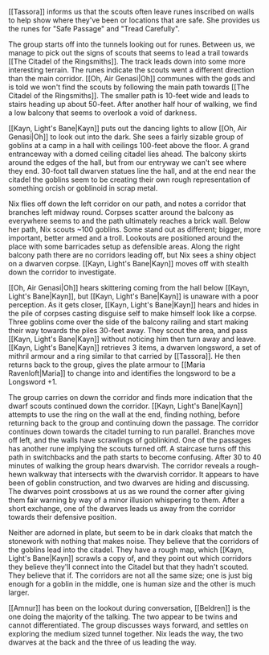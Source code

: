 [[Tassora]] informs us that the scouts often leave runes inscribed on walls to help show where they've been or locations that are safe. She provides us the runes for "Safe Passage" and "Tread Carefully".

The group starts off into the tunnels looking out for runes. Between us, we manage to pick out the signs of scouts that seems to lead a trail towards [[The Citadel of the Ringsmiths]]. The track leads down into some more interesting terrain. The runes indicate the scouts went a different direction than the main corridor. [[Oh, Air Genasi|Oh]] communes with the gods and is told we won't find the scouts by following the main path towards [[The Citadel of the Ringsmiths]]. The smaller path is 10-feet wide and leads to stairs heading up about 50-feet. After another half hour of walking, we find a low balcony that seems to overlook a void of darkness.

[[Kayn, Light's Bane|Kayn]] puts out the dancing lights to allow [[Oh, Air Genasi|Oh]] to look out into the dark. She sees a fairly sizable group of goblins at a camp in a hall with ceilings 100-feet above the floor. A grand entranceway with a domed ceiling citadel lies ahead. The balcony skirts around the edges of the hall, but from our entryway we can't see where they end. 30-foot tall dwarven statues line the hall, and at the end near the citadel the goblins seem to be creating their own rough representation of something orcish or goblinoid in scrap metal.

Nix flies off down the left corridor on our path, and notes a corridor that branches left midway round. Corpses scatter around the balcony as everywhere seems to and the path ultimately reaches a brick wall. Below her path, Nix scouts ~100 goblins. Some stand out as different; bigger, more important, better armed and a troll. Lookouts are positioned around the place with some barricades setup as defensible areas. Along the right balcony path there are no corridors leading off, but Nix sees a shiny object on a dwarven corpse. [[Kayn, Light's Bane|Kayn]] moves off with stealth down the corridor to investigate.

[[Oh, Air Genasi|Oh]] hears skittering coming from the hall below [[Kayn, Light's Bane|Kayn]], but [[Kayn, Light's Bane|Kayn]] is unaware with a poor perception. As it gets closer, [[Kayn, Light's Bane|Kayn]] hears and hides in the pile of corpses casting disguise self to make himself look like a corpse. Three goblins come over the side of the balcony railing and start making their way towards the piles 30-feet away. They scout the area, and pass [[Kayn, Light's Bane|Kayn]] without noticing him then turn away and leave. [[Kayn, Light's Bane|Kayn]] retrieves 3 items, a dwarven longsword, a set of mithril armour and a ring similar to that carried by [[Tassora]]. He then returns back to the group, gives the plate armour to [[Maria Ravenloft|Maria]] to change into and identifies the longsword to be a Longsword +1.

The group carries on down the corridor and finds more indication that the dwarf scouts continued down the corridor. [[Kayn, Light's Bane|Kayn]] attempts to use the ring on the wall at the end, finding nothing, before returning back to the group and continuing down the passage. The corridor continues down towards the citadel turning to run parallel. Branches move off left, and the walls have scrawlings of goblinkind. One of the passages has another rune implying the scouts turned off. A staircase turns off this path in switchbacks and the path starts to become confusing. After 30 to 40 minutes of walking the group hears dwarvish. The corridor reveals a rough-hewn walkway that intersects with the dwarvish corridor. It appears to have been of goblin construction, and two dwarves are hiding and discussing. The dwarves point crossbows at us as we round the corner after giving them fair warning by way of a minor illusion whispering to them. After a short exchange, one of the dwarves leads us away from the corridor towards their defensive position.

Neither are adorned in plate, but seem to be in dark cloaks that match the stonework with nothing that makes noise. They believe that the corridors of the goblins lead into the citadel. They have a rough map, which [[Kayn, Light's Bane|Kayn]] scrawls a copy of, and they point out which corridors they believe they'll connect into the Citadel but that they hadn't scouted. They believe that if. The corridors are not all the same size; one is just big enough for a goblin in the middle, one is human size and the other is much larger.

[[Amnur]] has been on the lookout during conversation, [[Beldren]] is the one doing the majority of the talking. The two appear to be twins and cannot differentiated. The group discusses ways forward, and settles on exploring the medium sized tunnel together. Nix leads the way, the two dwarves at the back and the three of us leading the way.